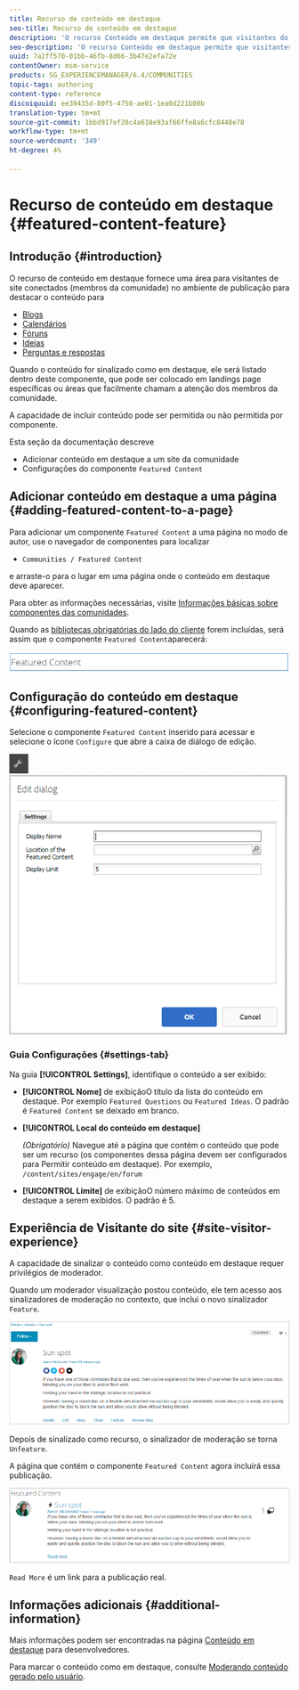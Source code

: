 ```yaml
---
title: Recurso de conteúdo em destaque
seo-title: Recurso de conteúdo em destaque
description: 'O recurso Conteúdo em destaque permite que visitantes do site com logon destacem conteúdo '
seo-description: 'O recurso Conteúdo em destaque permite que visitantes do site com logon destacem conteúdo '
uuid: 7a2ff570-01bb-46fb-8d66-3b47e2efa72e
contentOwner: msm-service
products: SG_EXPERIENCEMANAGER/6.4/COMMUNITIES
topic-tags: authoring
content-type: reference
discoiquuid: ee39435d-80f5-4758-ae01-1ea0d221b00b
translation-type: tm+mt
source-git-commit: 1bbd917ef20c4a618e93af66ffe8a6cfc8448e78
workflow-type: tm+mt
source-wordcount: '349'
ht-degree: 4%

---
```



# Recurso de conteúdo em destaque {#featured-content-feature}

## Introdução {#introduction}

O recurso de conteúdo em destaque fornece uma área para visitantes de site conectados (membros da comunidade) no ambiente de publicação para destacar o conteúdo para

* [Blogs](blog-feature.md)
* [Calendários](calendar.md)
* [Fóruns](forum.md)
* [Ideias](ideation-feature.md)
* [Perguntas e respostas](working-with-qna.md)

Quando o conteúdo for sinalizado como em destaque, ele será listado dentro deste componente, que pode ser colocado em landings page específicas ou áreas que facilmente chamam a atenção dos membros da comunidade.

A capacidade de incluir conteúdo pode ser permitida ou não permitida por componente.

Esta seção da documentação descreve

* Adicionar conteúdo em destaque a um site da comunidade
* Configurações do componente `Featured Content`

## Adicionar conteúdo em destaque a uma página {#adding-featured-content-to-a-page}

Para adicionar um componente `Featured Content` a uma página no modo de autor, use o navegador de componentes para localizar

* `Communities / Featured Content`

e arraste-o para o lugar em uma página onde o conteúdo em destaque deve aparecer.

Para obter as informações necessárias, visite [Informações básicas sobre componentes das comunidades](basics.md).

Quando as [bibliotecas obrigatórias do lado do cliente](essentials-featured.md#essentials-for-client-side) forem incluídas, será assim que o componente `Featured Content`aparecerá:

![chlimage_1-13](assets/chlimage_1-13.png)

## Configuração do conteúdo em destaque {#configuring-featured-content}

Selecione o componente `Featured Content` inserido para acessar e selecione o ícone `Configure` que abre a caixa de diálogo de edição.

![chlimage_1-14](assets/chlimage_1-14.png) ![chlimage_1-15](assets/chlimage_1-15.png)

### Guia Configurações {#settings-tab}

Na guia **[!UICONTROL Settings]**, identifique o conteúdo a ser exibido:

* **[!UICONTROL Nome]**
de exibiçãoO título da lista do conteúdo em destaque. Por exemplo 
`Featured Questions` ou `Featured Ideas`. O padrão é `Featured Content` se deixado em branco.

* **[!UICONTROL Local do conteúdo em destaque]**

   *(Obrigatório)* Navegue até a página que contém o conteúdo que pode ser um recurso (os componentes dessa página devem ser configurados para Permitir conteúdo em destaque). Por exemplo, `/content/sites/engage/en/forum`

* **[!UICONTROL Limite]**
de exibiçãoO número máximo de conteúdos em destaque a serem exibidos. O padrão é 5.

## Experiência de Visitante do site {#site-visitor-experience}

A capacidade de sinalizar o conteúdo como conteúdo em destaque requer privilégios de moderador.

Quando um moderador visualização postou conteúdo, ele tem acesso aos sinalizadores de moderação no contexto, que inclui o novo sinalizador `Feature`.

![chlimage_1-16](assets/chlimage_1-16.png)

Depois de sinalizado como recurso, o sinalizador de moderação se torna `Unfeature`.

A página que contém o componente `Featured Content` agora incluirá essa publicação.

![chlimage_1-17](assets/chlimage_1-17.png)

`Read More` é um link para a publicação real.

## Informações adicionais {#additional-information}

Mais informações podem ser encontradas na página [Conteúdo em destaque](essentials-featured.md) para desenvolvedores.

Para marcar o conteúdo como em destaque, consulte [Moderando conteúdo gerado pelo usuário](moderate-ugc.md).
